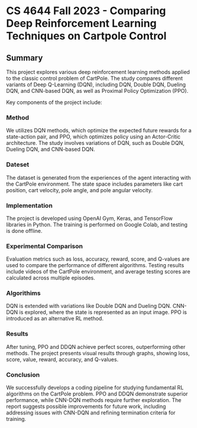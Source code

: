 # CS 4644 Fall 2023 - Comparing Deep Reinforcement Learning Techniques on Cartpole Control

## Summary
This project explores various deep reinforcement learning methods applied to the classic control problem of CartPole. The study compares different variants of Deep Q-Learning (DQN), including DQN, Double DQN, Dueling DQN, and CNN-based DQN, as well as Proximal Policy Optimization (PPO).

Key components of the project include:

### Method
We utilizes DQN methods, which optimize the expected future rewards for a state-action pair, and PPO, which optimizes policy using an Actor-Critic architecture. The study involves variations of DQN, such as Double DQN, Dueling DQN, and CNN-based DQN.

### Dateset 
The dataset is generated from the experiences of the agent interacting with the CartPole environment. The state space includes parameters like cart position, cart velocity, pole angle, and pole angular velocity.

### Implementation
The project is developed using OpenAI Gym, Keras, and TensorFlow libraries in Python. The training is performed on Google Colab, and testing is done offline.

### Experimental Comparison
Evaluation metrics such as loss, accuracy, reward, score, and Q-values are used to compare the performance of different algorithms. Testing results include videos of the CartPole environment, and average testing scores are calculated across multiple episodes.

### Algorithims
DQN is extended with variations like Double DQN and Dueling DQN. CNN-DQN is explored, where the state is represented as an input image. PPO is introduced as an alternative RL method.

### Results
After tuning, PPO and DDQN achieve perfect scores, outperforming other methods. The project presents visual results through graphs, showing loss, score, value, reward, accuracy, and Q-values.

### Conclusion
We successfully develops a coding pipeline for studying fundamental RL algorithms on the CartPole problem. PPO and DDQN demonstrate superior performance, while CNN-DQN methods require further exploration. The report suggests possible improvements for future work, including addressing issues with CNN-DQN and refining termination criteria for training.

